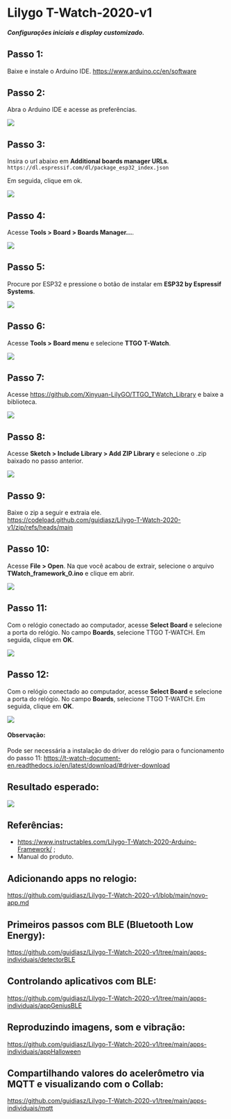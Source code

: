 # Lilygo T-Watch-2020-v1 
##### Configurações iniciais e display customizado.

## Passo 1:
Baixe e instale o Arduino IDE.
https://www.arduino.cc/en/software

## Passo 2:
Abra o Arduino IDE e acesse as preferências.

![](https://raw.githubusercontent.com/guidiasz/Lilygo-T-Watch-2020-v1/main/imagens/passo-2.png)

## Passo 3:
Insira o url abaixo em **Additional boards manager URLs**.
`https://dl.espressif.com/dl/package_esp32_index.json`

Em seguida, clique em ok.<br>

![](https://raw.githubusercontent.com/guidiasz/Lilygo-T-Watch-2020-v1/main/imagens/passo-3.png)

## Passo 4:
Acesse **Tools > Board > Boards Manager...**.

![](https://raw.githubusercontent.com/guidiasz/Lilygo-T-Watch-2020-v1/main/imagens/passo-4.png)

## Passo 5:
Procure por ESP32 e pressione o botão de instalar em **ESP32 by Espressif Systems**.

![](https://raw.githubusercontent.com/guidiasz/Lilygo-T-Watch-2020-v1/main/imagens/passo-5.png)

## Passo 6:
Acesse **Tools > Board menu** e selecione **TTGO T-Watch**.

![](https://raw.githubusercontent.com/guidiasz/Lilygo-T-Watch-2020-v1/main/imagens/passo-6.png)

## Passo 7:
Acesse https://github.com/Xinyuan-LilyGO/TTGO_TWatch_Library e baixe a biblioteca.

![](https://raw.githubusercontent.com/guidiasz/Lilygo-T-Watch-2020-v1/main/imagens/passo-7.png)

## Passo 8:
Acesse **Sketch > Include Library > Add ZIP Library** e selecione o .zip baixado no passo anterior.

![](https://raw.githubusercontent.com/guidiasz/Lilygo-T-Watch-2020-v1/main/imagens/passo-8.png)

## Passo 9:
Baixe o zip a seguir e extraia ele. 
https://codeload.github.com/guidiasz/Lilygo-T-Watch-2020-v1/zip/refs/heads/main

## Passo 10:
 Acesse **File > Open**. Na que você acabou de extrair, selecione o arquivo **TWatch_framework_0.ino** e clique em abrir.
 
 ![](https://raw.githubusercontent.com/guidiasz/Lilygo-T-Watch-2020-v1/main/imagens/passo-10.png)
 
## Passo 11:
 Com o relógio conectado ao computador, acesse **Select Board** e selecione a porta do relógio. No campo **Boards**, selecione TTGO T-WATCH. Em seguida,  clique em **OK**.
 
 ![](https://raw.githubusercontent.com/guidiasz/Lilygo-T-Watch-2020-v1/main/imagens/passo-11.png)
 
## Passo 12:
 Com o relógio conectado ao computador, acesse **Select Board** e selecione a porta do relógio. No campo **Boards**, selecione TTGO T-WATCH. Em seguida,  clique em **OK**.
 
 ![](https://raw.githubusercontent.com/guidiasz/Lilygo-T-Watch-2020-v1/main/imagens/passo-12.png)
 
#### Observação:
 Pode ser necessária a instalação do driver do relógio para o funcionamento do passo 11: https://t-watch-document-en.readthedocs.io/en/latest/download/#driver-download
 
## Resultado esperado:

![](https://raw.githubusercontent.com/guidiasz/Lilygo-T-Watch-2020-v1/main/imagens/resultado-esperado.jpg)

## Referências:
- https://www.instructables.com/Lilygo-T-Watch-2020-Arduino-Framework/ ;
- Manual do produto.

## Adicionando apps no relogio:
https://github.com/guidiasz/Lilygo-T-Watch-2020-v1/blob/main/novo-app.md

## Primeiros passos com BLE (Bluetooth Low Energy):
https://github.com/guidiasz/Lilygo-T-Watch-2020-v1/tree/main/apps-individuais/detectorBLE

## Controlando aplicativos com BLE:
https://github.com/guidiasz/Lilygo-T-Watch-2020-v1/tree/main/apps-individuais/appGeniusBLE

## Reproduzindo imagens, som e vibração:
https://github.com/guidiasz/Lilygo-T-Watch-2020-v1/tree/main/apps-individuais/appHalloween

## Compartilhando valores do acelerômetro via MQTT e visualizando com o Collab:
https://github.com/guidiasz/Lilygo-T-Watch-2020-v1/tree/main/apps-individuais/mqtt
